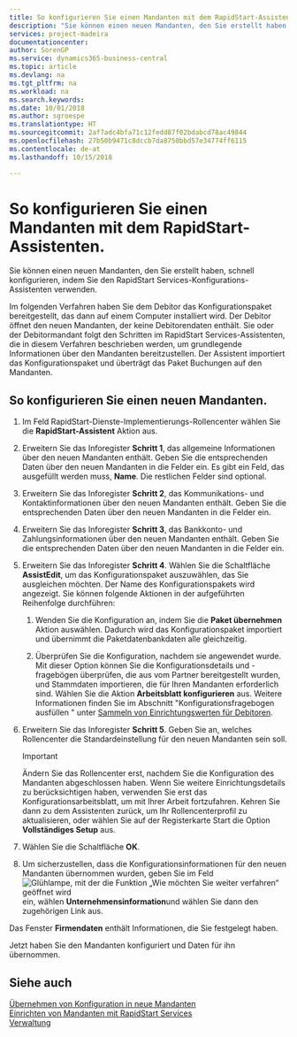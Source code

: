 ```yaml
---
title: So konfigurieren Sie einen Mandanten mit dem RapidStart-Assistenten | Microsoft Docs
description: "Sie können einen neuen Mandanten, den Sie erstellt haben, schnell konfigurieren, indem Sie den RapidStart Services-Konfigurations-Assistenten verwenden."
services: project-madeira
documentationcenter: 
author: SorenGP
ms.service: dynamics365-business-central
ms.topic: article
ms.devlang: na
ms.tgt_pltfrm: na
ms.workload: na
ms.search.keywords: 
ms.date: 10/01/2018
ms.author: sgroespe
ms.translationtype: HT
ms.sourcegitcommit: 2af7adc4bfa71c12fedd87f02bdabcd78ac49844
ms.openlocfilehash: 27b50b9471c8dccb7da8750bbd57e34774ff6115
ms.contentlocale: de-at
ms.lasthandoff: 10/15/2018

---
```

# <a name="configure-a-company-with-the-rapidstart-wizard"></a>So konfigurieren Sie einen Mandanten mit dem RapidStart-Assistenten.
Sie können einen neuen Mandanten, den Sie erstellt haben, schnell konfigurieren, indem Sie den RapidStart Services-Konfigurations-Assistenten verwenden.

Im folgenden Verfahren haben Sie dem Debitor das Konfigurationspaket bereitgestellt, das dann auf einem Computer installiert wird. Der Debitor öffnet den neuen Mandanten, der keine Debitorendaten enthält. Sie oder der Debitormandant folgt den Schritten im RapidStart Services-Assistenten, die in diesem Verfahren beschrieben werden, um grundlegende Informationen über den Mandanten bereitzustellen. Der Assistent importiert das Konfigurationspaket und überträgt das Paket Buchungen auf den Mandanten.  

## <a name="to-configure-a-new-company"></a>So konfigurieren Sie einen neuen Mandanten.  
1. Im Feld RapidStart-Dienste-Implementierungs-Rollencenter wählen Sie die **RapidStart-Assistent** Aktion aus.  
2. Erweitern Sie das Inforegister **Schritt 1**, das allgemeine Informationen über den neuen Mandanten enthält. Geben Sie die entsprechenden Daten über den neuen Mandanten in die Felder ein. Es gibt ein Feld, das ausgefüllt werden muss, **Name**. Die restlichen Felder sind optional.  
3. Erweitern Sie das Inforegister **Schritt 2**, das Kommunikations- und Kontaktinformationen über den neuen Mandanten enthält. Geben Sie die entsprechenden Daten über den neuen Mandanten in die Felder ein.
4. Erweitern Sie das Inforegister **Schritt 3**, das Bankkonto- und Zahlungsinformationen über den neuen Mandanten enthält. Geben Sie die entsprechenden Daten über den neuen Mandanten in die Felder ein.  
5. Erweitern Sie das Inforegister **Schritt 4**. Wählen Sie die Schaltfläche **AssistEdit**, um das Konfigurationspaket auszuwählen, das Sie ausgleichen möchten. Der Name des Konfigurationspakets wird angezeigt. Sie können folgende Aktionen in der aufgeführten Reihenfolge durchführen:  

    1. Wenden Sie die Konfiguration an, indem Sie die **Paket übernehmen** Aktion auswählen. Dadurch wird das Konfigurationspaket importiert und übernimmt die Paketdatenbankdaten alle gleichzeitig.  

    2. Überprüfen Sie die Konfiguration, nachdem sie angewendet wurde. Mit dieser Option können Sie die Konfigurationsdetails und -fragebögen überprüfen, die aus vom Partner bereitgestellt wurden, und Stammdaten importieren, die für Ihren Mandanten erforderlich sind. Wählen Sie die Aktion **Arbeitsblatt konfigurieren** aus. Weitere Informationen finden Sie im Abschnitt "Konfigurationsfragebogen ausfüllen " unter [Sammeln von Einrichtungswerten für Debitoren](admin-gather-customer-setup-values.md).  

6. Erweitern Sie das Inforegister **Schritt 5**. Geben Sie an, welches Rollencenter die Standardeinstellung für den neuen Mandanten sein soll.  

    > [!IMPORTANT]  
    >  Ändern Sie das Rollencenter erst, nachdem Sie die Konfiguration des Mandanten abgeschlossen haben. Wenn Sie weitere Einrichtungsdetails zu berücksichtigen haben, verwenden Sie erst das Konfigurationsarbeitsblatt, um mit Ihrer Arbeit fortzufahren. Kehren Sie dann zu dem Assistenten zurück, um Ihr Rollencenterprofil zu aktualisieren, oder wählen Sie auf der Registerkarte Start die Option **Vollständiges Setup** aus.

7. Wählen Sie die Schaltfläche **OK**.  
8. Um sicherzustellen, dass die Konfigurationsinformationen für den neuen Mandanten übernommen wurden, geben Sie im Feld ![Glühlampe, mit der die Funktion „Wie möchten Sie weiter verfahren“ geöffnet wird](media/ui-search/search_small.png "Wie möchten Sie weiter verfahren") ein, wählen **Unternehmensinformation**und wählen Sie dann den zugehörigen Link aus.

Das Fenster **Firmendaten** enthält Informationen, die Sie festgelegt haben.   

Jetzt haben Sie den Mandanten konfiguriert und Daten für ihn übernommen.  

## <a name="see-also"></a>Siehe auch  
[Übernehmen von Konfiguration in neue Mandanten](admin-apply-configuration-to-new-companies.md)  
[Einrichten von Mandanten mit RapidStart Services](admin-set-up-a-company-with-rapidstart.md)  
[Verwaltung](admin-setup-and-administration.md)

